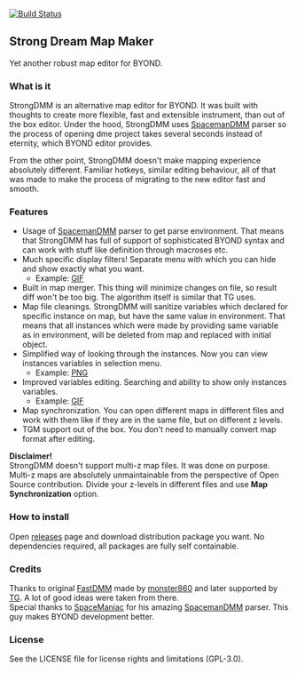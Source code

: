 [![Build Status](https://travis-ci.org/SpaiR/StrongDMM.svg?branch=master)](https://travis-ci.org/SpaiR/StrongDMM)

## Strong Dream Map Maker
Yet another robust map editor for BYOND.


### What is it
StrongDMM is an alternative map editor for BYOND. It was built with thoughts to create more flexible, fast and extensible instrument,
than out of the box editor. Under the hood, StrongDMM uses [SpacemanDMM](https://github.com/SpaceManiac/SpacemanDMM) parser so the process of opening
dme project takes several seconds instead of eternity, which BYOND editor provides.

From the other point, StrongDMM doesn't make mapping experience absolutely different. Familiar hotkeys, similar editing behaviour,
all of that was made to make the process of migrating to the new editor fast and smooth.


### Features
* Usage of [SpacemanDMM](https://github.com/SpaceManiac/SpacemanDMM) parser to get parse environment. That means that StrongDMM has full of support
of sophisticated BYOND syntax and can work with stuff like definition through macroses etc.
* Much specific display filters! Separate menu with which you can hide and show exactly what you want.
    * Example: [GIF](https://imgur.com/a/e8apLGT)
* Built in map merger. This thing will minimize changes on file, so result diff won't be too big. The algorithm itself is similar that TG uses. 
* Map file cleanings. StrongDMM will sanitize variables which declared for specific instance on map, but have the same value in environment.
That means that all instances which were made by providing same variable as in environment, will be deleted from map and replaced with initial object.
* Simplified way of looking through the instances. Now you can view instances variables in selection menu.
    * Example: [PNG](https://imgur.com/a/PykpCmw)
* Improved variables editing. Searching and ability to show only instances variables.
    * Example: [GIF](https://imgur.com/a/ew38gYU)
* Map synchronization. You can open different maps in different files and work with them like if they are in the same file, but on different z levels.
* TGM support out of the box. You don't need to manually convert map format after editing.

**Disclaimer!**<br>
StrongDMM doesn't support multi-z map files. It was done on purpose. Multi-z maps are absolutely unmaintainable from the perspective of Open Source contribution.
Divide your z-levels in different files and use **Map Synchronization** option.


### How to install
Open [releases](https://github.com/SpaiR/StrongDMM/releases) page and download distribution package you want.
No dependencies required, all packages are fully self containable. 


### Credits
Thanks to original [FastDMM](https://github.com/monster860/FastDMM) made by [monster860](https://github.com/monster860)
and later supported by [TG](https://github.com/tgstation/FastDMM). A lot of good ideas were taken from there.<br>
Special thanks to [SpaceManiac](https://github.com/SpaceManiac) for his amazing [SpacemanDMM](https://github.com/SpaceManiac/SpacemanDMM) parser.
This guy makes BYOND development better.


### License
See the LICENSE file for license rights and limitations (GPL-3.0).
